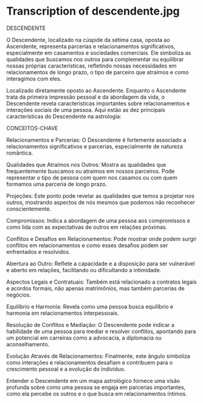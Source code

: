 # Transcription of descendente.jpg

DESCENDENTE

O Descendente, localizado na cúspide da sétima casa, oposta ao Ascendente, representa parcerias e relacionamentos significativos, especialmente em casamentos e sociedades comerciais. Ele simboliza as qualidades que buscamos nos outros para complementar ou equilibrar nossas próprias características, refletindo nossas necessidades em relacionamentos de longo prazo, o tipo de parceiro que atraímos e como interagimos com eles.

Localizado diretamente oposto ao Ascendente. Enquanto o Ascendente trata da primeira impressão pessoal e da abordagem da vida, o Descendente revela características importantes sobre relacionamentos e interações sociais de uma pessoa. Aqui estão as dez principais características do Descendente na astrologia:

CONCEITOS-CHAVE

Relacionamentos e Parcerias: O Descendente é fortemente associado a relacionamentos significativos e parcerias, especialmente de natureza romântica.

Qualidades que Atraímos nos Outros: Mostra as qualidades que frequentemente buscamos ou atraímos em nossos parceiros. Pode representar o tipo de pessoa com quem nos casamos ou com quem formamos uma parceria de longo prazo.

Projeções: Este ponto pode revelar as qualidades que temos a projetar nos outros, mostrando aspectos de nós mesmos que podemos não reconhecer conscientemente.

Compromissos: Indica a abordagem de uma pessoa aos compromissos e como lida com as expectativas de outros em relações próximas.

Conflitos e Desafios em Relacionamentos: Pode mostrar onde podem surgir conflitos em relacionamentos e como esses desafios podem ser enfrentados e resolvidos.

Abertura ao Outro: Reflete a capacidade e a disposição para ser vulnerável e aberto em relações, facilitando ou dificultando a intimidade.

Aspectos Legais e Contratuais: Também está relacionado a contratos legais e acordos formais, não apenas matrimônios, mas também parcerias de negócios.

Equilíbrio e Harmonia: Revela como uma pessoa busca equilíbrio e harmonia em relacionamentos interpessoais.

Resolução de Conflitos e Mediação: O Descendente pode indicar a habilidade de uma pessoa para mediar e resolver conflitos, apontando para um potencial em carreiras como a advocacia, a diplomacia ou aconselhamento.

Evolução Através de Relacionamentos: Finalmente, este ângulo simboliza como interações e relacionamentos desafiam e contribuem para o crescimento pessoal e a evolução do indivíduo.

Entender o Descendente em um mapa astrológico fornece uma visão profunda sobre como uma pessoa se engaja em parcerias importantes, como ela percebe os outros e o que busca em relacionamentos íntimos.